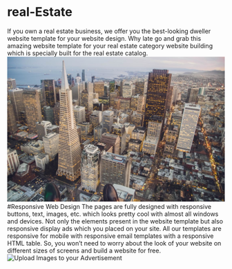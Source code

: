 # real-Estate
If you own a real estate business, we offer you the best-looking dweller website template for your website design. Why late go and grab this amazing website template for your real estate category website building which is specially built for the real estate catalog.
![Upload Images to your Advertisement](https://raw.githubusercontent.com/dishu538/real-Estate/main/assets/images/11.jpg)
#Responsive Web Design
The pages are fully designed with responsive buttons, text, images, etc. which looks pretty cool with almost all windows and devices. Not only the elements present in the website template but also responsive display ads which you placed on your site. All our templates are responsive for mobile with responsive email templates with a responsive HTML table. So, you won’t need to worry about the look of your website on different sizes of screens and build a website for free.
![Upload Images to your Advertisement]()
